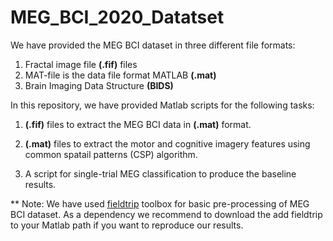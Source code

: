 # MEG_BCI_2020_Datatset

We have provided the MEG BCI dataset in three different file formats:

1. Fractal image file **(.fif)** files
2. MAT-file is the data file format MATLAB **(.mat)**
3. Brain Imaging Data Structure **(BIDS)** 

In this repository, we have provided Matlab scripts for the following tasks:

1. **(.fif)** files to extract the MEG BCI data in **(.mat)** format. 

2. **(.mat)** files to extract the motor and cognitive imagery features using common spatail patterns (CSP) algorithm. 

3. A script for single-trial MEG classification to produce the baseline results. 


** Note: We have used [fieldtrip](https://www.fieldtriptoolbox.org/) toolbox for basic pre-processing of MEG BCI dataset. As a dependency we recommend to download the add fieldtrip to your Matlab path if you want to reproduce our results. 


